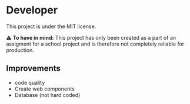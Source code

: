 # Developer
This project is under the MIT license.

⚠️ **To have in mind:** This project has only been created as a part of an assigment for a school project and is therefore not completely reliable for production. 

## Improvements
- code quality
- Create web components
- Database (not hard coded)